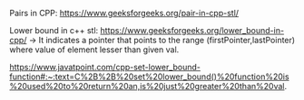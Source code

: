 Pairs in CPP: https://www.geeksforgeeks.org/pair-in-cpp-stl/

Lower bound in c++ stl: https://www.geeksforgeeks.org/lower_bound-in-cpp/
 -> It indicates a pointer that points to the range (firstPointer,lastPointer) where value of element lesser than given val.

 https://www.javatpoint.com/cpp-set-lower_bound-function#:~:text=C%2B%2B%20set%20lower_bound()%20function%20is%20used%20to%20return%20an,is%20just%20greater%20than%20val.